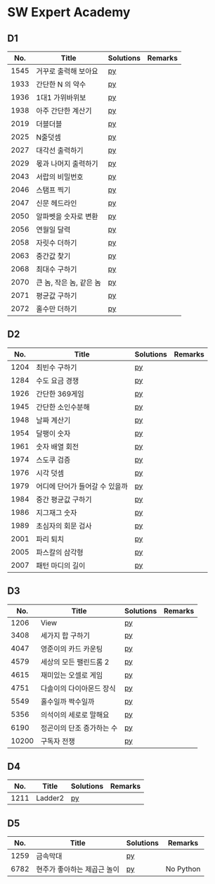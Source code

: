 # SW Expert Academy


## D1
| No. | Title | Solutions | Remarks |
| ---- | ---- | ---- | ---- |
| 1545 | 거꾸로 출력해 보아요 | [py](solutions/D1/1545.py) | |
| 1933 | 간단한 N 의 약수 | [py](solutions/D1/1933.py) | |
| 1936 | 1대1 가위바위보 | [py](solutions/D1/1936.py) | |
| 1938 | 아주 간단한 계산기 | [py](solutions/D1/1938.py) | |
| 2019 | 더블더블 | [py](solutions/D1/2019.py) | |
| 2025 | N줄덧셈 | [py](solutions/D1/2025.py) | |
| 2027 | 대각선 출력하기 | [py](solutions/D1/2027.py) | |
| 2029 | 몫과 나머지 출력하기 | [py](solutions/D1/2029.py) | |
| 2043 | 서랍의 비밀번호 | [py](solutions/D1/2043.py) | |
| 2046 | 스탬프 찍기 | [py](solutions/D1/2046.py) | |
| 2047 | 신문 헤드라인 | [py](solutions/D1/2047.py) | |
| 2050 | 알파벳을 숫자로 변환 | [py](solutions/D1/2050.py) | |
| 2056 | 연월일 달력 | [py](solutions/D1/2056.py) | |
| 2058 | 자릿수 더하기 | [py](solutions/D1/2058.py) | |
| 2063 | 중간값 찾기 | [py](solutions/D1/2063.py) | |
| 2068 | 최대수 구하기 | [py](solutions/D1/2068.py) | |
| 2070 | 큰 놈, 작은 놈, 같은 놈 | [py](solutions/D1/2070.py) | |
| 2071 | 평균값 구하기 | [py](solutions/D1/2071.py) | |
| 2072 | 홀수만 더하기 | [py](solutions/D1/2072.py) | |


## D2
| No. | Title | Solutions | Remarks |
| ---- | ---- | ---- | ---- |
| 1204 | 최빈수 구하기 | [py](solutions/D2/1204.py) | |
| 1284 | 수도 요금 경쟁 | [py](solutions/D2/1284.py) | |
| 1926 | 간단한 369게임 | [py](solutions/D2/1926.py) | |
| 1945 | 간단한 소인수분해 | [py](solutions/D2/1945.py) | |
| 1948 | 날짜 계산기 | [py](solutions/D2/1948.py) | |
| 1954 | 달팽이 숫자 | [py](solutions/D2/1954.py) | |
| 1961 | 숫자 배열 회전 | [py](solutions/D2/1961.py) | |
| 1974 | 스도쿠 검증 | [py](solutions/D2/1974.py) | |
| 1976 | 시각 덧셈 | [py](solutions/D2/1976.py) | |
| 1979 | 어디에 단어가 들어갈 수 있을까 | [py](solutions/D2/1979.py) | |
| 1984 | 중간 평균값 구하기 | [py](solutions/D2/1984.py) | |
| 1986 | 지그재그 숫자 | [py](solutions/D2/1986.py) | |
| 1989 | 초심자의 회문 검사 | [py](solutions/D2/1989.py) | |
| 2001 | 파리 퇴치 | [py](solutions/D2/2001.py) | |
| 2005 | 파스칼의 삼각형 | [py](solutions/D2/2005.py) | |
| 2007 | 패턴 마디의 길이 | [py](solutions/D2/2007.py) | |


## D3
| No. | Title | Solutions | Remarks |
| ---- | ---- | ---- | ---- |
| 1206 | View | [py](solutions/D3/1206.py) | |
| 3408 | 세가지 합 구하기 | [py](solutions/D3/3408.py) | |
| 4047 | 영준이의 카드 카운팅 | [py](solutions/D3/4047.py) | |
| 4579 | 세상의 모든 팰린드롬 2 | [py](solutions/D3/4579.py) | |
| 4615 | 재미있는 오셀로 게임 | [py](solutions/D3/4615.py) | |
| 4751 | 다솔이의 다이아몬드 장식 | [py](solutions/D3/4751.py) | |
| 5549 | 홀수일까 짝수일까 | [py](solutions/D3/5549.py) | |
| 5356 | 의석이의 세로로 말해요 | [py](solutions/D3/5356.py) | |
| 6190 | 정곤이의 단조 증가하는 수 | [py](solutions/D3/6190.py) | |
| 10200 | 구독자 전쟁 | [py](solutions/D3/10200.py) | |


## D4
| No. | Title | Solutions | Remarks |
| ---- | ---- | ---- | ---- |
| 1211 | Ladder2 | [py](solutions/D3/1211.py) | |


## D5
| No. | Title | Solutions | Remarks |
| ---- | ---- | ---- | ---- |
| 1259 | 금속막대 | [py](solutions/D5/1259.py) | |
| 6782 | 현주가 좋아하는 제곱근 놀이 | [py](solutions/D5/6782.py) | No Python |
